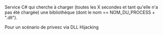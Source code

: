 Service C# qui cherche à charger (toutes les X secondes et tant qu'elle n'a pas été chargée) une bibliothèque (dont le nom == NOM_DU_PROCESS + ".dll").

Pour un scénario de privesc via DLL Hijacking

